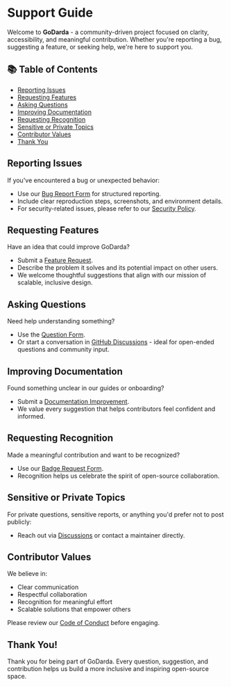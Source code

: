 # Support Guide

Welcome to **GoDarda** - a community-driven project focused on clarity, accessibility, and meaningful contribution. Whether you're reporting a bug, suggesting a feature, or seeking help, we're here to support you.

## 📚 Table of Contents

- [Reporting Issues](#reporting-issues)
- [Requesting Features](#requesting-features)
- [Asking Questions](#asking-questions)
- [Improving Documentation](#improving-documentation)
- [Requesting Recognition](#requesting-recognition)
- [Sensitive or Private Topics](#sensitive-or-private-topics)
- [Contributor Values](#contributor-values)
- [Thank You](#thank-you)

## Reporting Issues

If you've encountered a bug or unexpected behavior:

- Use our [Bug Report Form](https://github.com/godarda/godarda.github.io/issues/new?template=bug.yml) for structured reporting.
- Include clear reproduction steps, screenshots, and environment details.
- For security-related issues, please refer to our [Security Policy](https://github.com/godarda/godarda.github.io/blob/main/SECURITY.md).

## Requesting Features

Have an idea that could improve GoDarda?

- Submit a [Feature Request](https://github.com/godarda/godarda.github.io/issues/new?template=feature.yml).
- Describe the problem it solves and its potential impact on other users.
- We welcome thoughtful suggestions that align with our mission of scalable, inclusive design.

## Asking Questions

Need help understanding something?

- Use the [Question Form](https://github.com/godarda/godarda.github.io/issues/new?template=question.yml).
- Or start a conversation in [GitHub Discussions](https://github.com/godarda/godarda.github.io/discussions) - ideal for open-ended questions and community input.

## Improving Documentation

Found something unclear in our guides or onboarding?

- Submit a [Documentation Improvement](https://github.com/godarda/godarda.github.io/issues/new?template=documentation.yml).
- We value every suggestion that helps contributors feel confident and informed.

## Requesting Recognition

Made a meaningful contribution and want to be recognized?

- Use our [Badge Request Form](https://github.com/godarda/godarda.github.io/issues/new?template=badge-request.yml).
- Recognition helps us celebrate the spirit of open-source collaboration.

## Sensitive or Private Topics

For private questions, sensitive reports, or anything you'd prefer not to post publicly:

- Reach out via [Discussions](https://github.com/godarda/godarda.github.io/discussions) or contact a maintainer directly.

## Contributor Values

We believe in:
- Clear communication  
- Respectful collaboration  
- Recognition for meaningful effort  
- Scalable solutions that empower others

Please review our [Code of Conduct](https://github.com/godarda/godarda.github.io/blob/main/CODE_OF_CONDUCT.md) before engaging.

## Thank You!
Thank you for being part of GoDarda. Every question, suggestion, and contribution helps us build a more inclusive and inspiring open-source space.